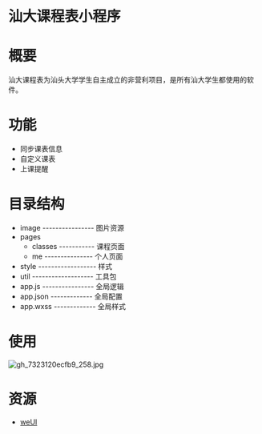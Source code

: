 # 汕大课程表小程序

# 概要
汕大课程表为汕头大学学生自主成立的非营利项目，是所有汕大学生都使用的软件。
# 功能
+ 同步课表信息
+ 自定义课表
+ 上课提醒

# 目录结构
+ image ---------------- 图片资源
+ pages 
    + classes ----------- 课程页面
    + me --------------- 个人页面
+ style ------------------ 样式
+ util ------------------- 工具包
+ app.js ---------------- 全局逻辑
+ app.json ------------- 全局配置
+ app.wxss ------------- 全局样式

# 使用
![gh_7323120ecfb9_258.jpg](http://upload-images.jianshu.io/upload_images/7185060-c151d23d323b4359.jpg?imageMogr2/auto-orient/strip%7CimageView2/2/w/1240)


# 资源
+ [weUI][1]


  [1]: https://github.com/Tencent/weui-wxss
